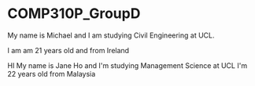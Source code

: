 # COMP310P_GroupD
My name is Michael and I am studying Civil Engineering at UCL.

I am am 21 years old and from Ireland

HI My name is Jane Ho and I'm studying Management Science at UCL
I'm 22 years old from Malaysia
